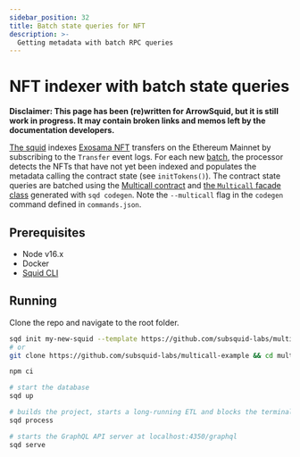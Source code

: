 ```yaml
---
sidebar_position: 32
title: Batch state queries for NFT
description: >-
  Getting metadata with batch RPC queries
---
```


# NFT indexer with batch state queries

**Disclaimer: This page has been (re)written for ArrowSquid, but it is still work in progress. It may contain broken links and memos left by the documentation developers.**

[The squid](https://github.com/subsquid-labs/multicall-example) indexes [Exosama NFT](https://etherscan.io/address/0xac5c7493036de60e63eb81c5e9a440b42f47ebf5) transfers on the Ethereum Mainnet by subscribing to the `Transfer` event logs. For each new [batch](/basics/processor-context/#ctxblocks), the processor detects the NFTs that have not yet been indexed and populates the metadata calling the contract state (see `initTokens()`). The contract state queries are batched using the [Multicall 
contract](https://etherscan.io/address/0x5ba1e12693dc8f9c48aad8770482f4739beed696) and [the `Multicall` facade class](/evm-indexing/query-state/#batch-state-queries) generated with `sqd codegen`. Note the `--multicall` flag in the `codegen` command defined in `commands.json`.

## Prerequisites

- Node v16.x
- Docker
- [Squid CLI](/squid-cli/installation)

## Running 

Clone the repo and navigate to the root folder.

```bash
sqd init my-new-squid --template https://github.com/subsquid-labs/multicall-example && cd my-new-squid
# or
git clone https://github.com/subsquid-labs/multicall-example && cd multicall-example

npm ci

# start the database
sqd up

# builds the project, starts a long-running ETL and blocks the terminal
sqd process

# starts the GraphQL API server at localhost:4350/graphql
sqd serve
```
